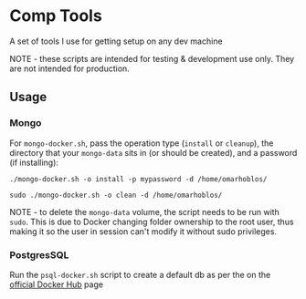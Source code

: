 # Comp Tools

A set of tools I use for getting setup on any dev machine

NOTE - these scripts are intended for testing & development use only. They are not intended for production.

## Usage

### Mongo

For `mongo-docker.sh`, pass the operation type (`install` or `cleanup`), the directory that your `mongo-data` sits in (or should be created), and a password (if installing):

`./mongo-docker.sh -o install -p mypassword -d /home/omarhoblos/`

`sudo ./mongo-docker.sh -o clean -d /home/omarhoblos/`

NOTE - to delete the `mongo-data` volume, the script needs to be run with `sudo`. This is due to Docker changing folder ownership to the root user, thus making it so the user in session can't modify it without sudo privileges.

### PostgresSQL

Run the `psql-docker.sh` script to create a default db as per the on the [official Docker Hub](https://hub.docker.com/_/postgres) page

